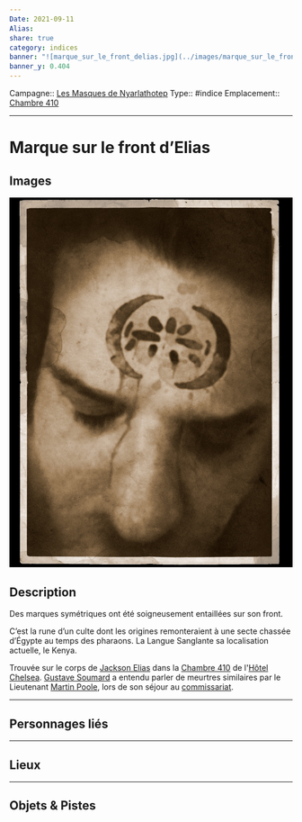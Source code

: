```yaml
---
Date: 2021-09-11
Alias:
share: true
category: indices
banner: "![marque_sur_le_front_delias.jpg](../images/marque_sur_le_front_delias.jpg)"
banner_y: 0.404
---
```

Campagne:: [Les Masques de Nyarlathotep](../Les%20Masques%20de%20Nyarlathotep.md)
Type:: #indice 
Emplacement:: [Chambre 410](../lieu/Chambre%20410.md)

***
# Marque sur le front d’Elias

## Images

![marque_sur_le_front_delias.jpg](../images/marque_sur_le_front_delias.jpg)

## Description

Des marques symétriques ont été soigneusement entaillées sur son front.

C’est la rune d’un culte dont les origines remonteraient à une secte chassée d’Égypte au temps des pharaons. La Langue Sanglante sa localisation actuelle, le Kenya.


Trouvée sur le corps de [Jackson Elias](../../Jackson%20Elias.md) dans la [Chambre 410](../lieu/Chambre%20410.md) de l'[Hôtel Chelsea](../lieu/H%C3%B4tel%20Chelsea.md).
[Gustave Soumard](../../Gustave%20Soumard.md) a entendu parler de meurtres similaires par le Lieutenant [Martin Poole](../../Martin%20Poole.md), lors de son séjour au [commissariat](commissariat.md).

***
## Personnages liés


***
## Lieux

***
## Objets & Pistes

